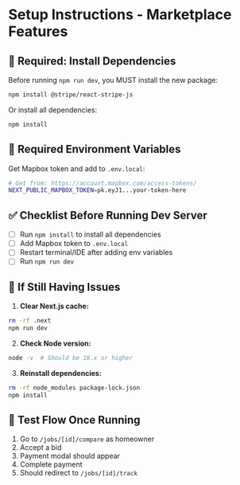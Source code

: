 # Setup Instructions - Marketplace Features

## 🚨 Required: Install Dependencies

Before running `npm run dev`, you MUST install the new package:

```bash
npm install @stripe/react-stripe-js
```

Or install all dependencies:

```bash
npm install
```

## 🔑 Required Environment Variables

Get Mapbox token and add to `.env.local`:

```bash
# Get from: https://account.mapbox.com/access-tokens/
NEXT_PUBLIC_MAPBOX_TOKEN=pk.eyJ1...your-token-here
```

## ✅ Checklist Before Running Dev Server

- [ ] Run `npm install` to install all dependencies
- [ ] Add Mapbox token to `.env.local`
- [ ] Restart terminal/IDE after adding env variables
- [ ] Run `npm run dev`

## 🐛 If Still Having Issues

1. **Clear Next.js cache:**
```bash
rm -rf .next
npm run dev
```

2. **Check Node version:**
```bash
node -v  # Should be 18.x or higher
```

3. **Reinstall dependencies:**
```bash
rm -rf node_modules package-lock.json
npm install
```

## 📱 Test Flow Once Running

1. Go to `/jobs/[id]/compare` as homeowner
2. Accept a bid
3. Payment modal should appear
4. Complete payment
5. Should redirect to `/jobs/[id]/track`
